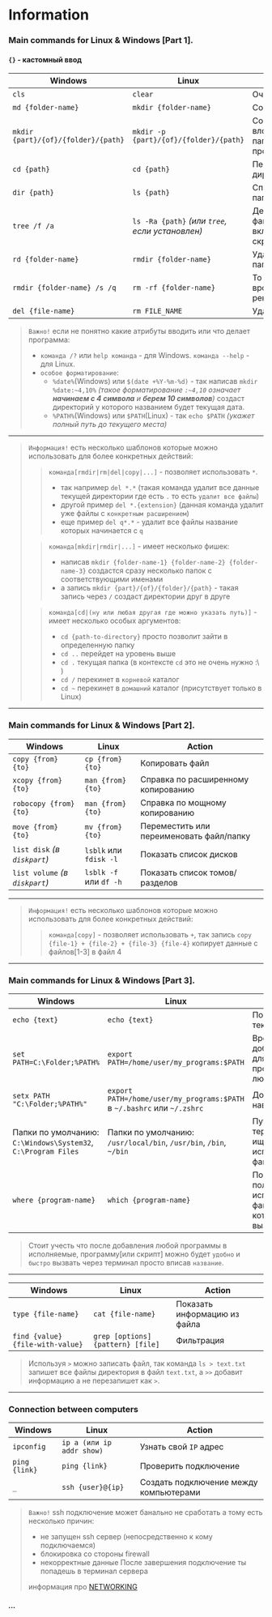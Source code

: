 # Information

### Main commands for Linux & Windows [Part 1].

#### `{}` - кастомный ввод

| Windows                                        | Linux                                               | Action                                        |
| ---------------------------------------------- | --------------------------------------------------- | --------------------------------------------- |
| `cls`                                          | `clear`                                             | Очистить экран                                |
| `md {folder-name}`                             | `mkdir {folder-name}`                               | Создание папки                                |
| `mkdir {part}/{of}/{folder}/{path}`            | `mkdir -p {part}/{of}/{folder}/{path}`              | Создать вложенную папку (и все промежуточные) |
| `cd {path}`                                    | `cd {path}`                                         | Перейти в директорию                          |
| `dir {path}`                                   | `ls {path}`                                         | Список файлов и папок                         |
| `tree /f /a`                                   | `ls -Ra {path}` *(или `tree`, если установлен)*     | Дерево папок с файлами включая скрытые        |
| `rd {folder-name}`                             | `rmdir {folder-name}`                               | Удалить пустую папку                          |
| `rmdir {folder-name} /s /q`                    | `rm -rf {folder-name}`                              | То же самое но вроде как рекурсивно           |
| `del {file-name}`                              | `rm FILE_NAME`                                      | Удалить файл                                  |

> `Важно!` если не понятно какие атрибуты вводить или что делает программа:
> - `команда /?` или `help команда` - для Windows. `команда --help` - для Linux.
> - `особое форматирование`:
>   - `%date%`(Windows) или `$(date +%Y-%m-%d)` - так написав `mkdir %date:~4,10%` _(такое форматирование `:~4,10` означает **начинаем с 4 символа** и **берем 10 символов**)_ создаст директорий у которого названием будет текущая дата.
>   - `%PATH%`(Windows) или `$PATH`(Linux) - так `echo $PATH` _(укажет полный путь до текущего места)_ 

___

> `Информация!` есть несколько шаблонов которые можно использовать для более конкретных действий:
> > `команда[rmdir|rm|del|copy|...]` - позволяет использовать `*`.
> > - так например `del *.*` (такая команда удалит все данные текущей директории где есть `.` то есть `удалит все файлы`)
> > - другой пример `del *.{extension}` (данная команда удалит уже файлы с `конкретным расширением`)
> > - еще пример `del q*.*` - удалит все файлы название которых начинается с `q` 
> 
> > `команда[mkdir|rmdir|...]` - имеет несколько фишек:
> > - написав `mkdir {folder-name-1} {folder-name-2} {folder-name-3}` создастся сразу несколько папок с соответствующими именами
> > - а запись `mkdir {part}/{of}/{folder}/{path}` - такая запись через `/` создаст директории друг в друге
>
> > `команда[cd|(ну или любая другая где можно указать путь)]` - имеет несколько особых аргументов:
> > - `cd {path-to-directory}` просто позволит зайти в определенную папку
> > - `cd ..` перейдет на уровень выше
> > - `cd .` текущая папка (в контексте `cd` это не очень нужно :\ )
> > - `cd /` перекинет в `корневой` каталог
> > - `cd ~` перекинет в `домашний` каталог (присутствует только в Linux)

___

### Main commands for Linux & Windows [Part 2].

| Windows                        | Linux                                                  | Action                                                                   |
| ------------------------------ | ------------------------------------------------------ | ------------------------------------------------------------------------ |
| `copy {from} {to}`             | `cp {from} {to}`                                       | Копировать файл                                                          |
| `xcopy {from} {to}`            | `man {from} {to}`                                      | Справка по расширенному копированию                                      |
| `robocopy {from} {to}`         | `man {from} {to}`                                      | Справка по мощному копированию                                           |
| `move {from} {to}`             | `mv {from} {to}`                                       | Переместить или переименовать файл/папку                                 |
| `list disk` *(в `diskpart`)*   | `lsblk` или `fdisk -l`                                 | Показать список дисков                                                   |
| `list volume` *(в `diskpart`)* | `lsblk -f` или `df -h`                                 | Показать список томов/разделов                                           |

___


> `Информация!` есть несколько шаблонов которые можно использовать для более конкретных действий:
> > `команда[copy]` - позволяет использовать `+`, так запись `copy {file-1} + {file-2} + {file-3} {file-4}` копирует данные с файлов[1-3] в файл 4


___


### Main commands for Linux & Windows [Part 3].

| Windows                               | Linux                                        | Action                                                                                 |
| ------------------------------------- | -------------------------------------------- | -------------------------------------------------------------------------------------- |
| `echo {text}`                         | `echo {text}`                                | Показать текст                                                                         |
| `set PATH=C:\Folder;%PATH%`           | `export PATH=/home/user/my_programs:$PATH`   | Временно добавить путь для запуска программ из любого места                            |
| `setx PATH "C:\Folder;%PATH%"`        | `export PATH=/home/user/my_programs:$PATH` в `~/.bashrc` или `~/.zshrc` | Добавить путь навсегда                                      |
| Папки по умолчанию: `C:\Windows\System32`, `C:\Program Files` | Папки по умолчанию: `/usr/local/bin`, `/usr/bin`, `/bin`, `~/bin` | Пути, где терминал ищет исполняемые файлы |
| `where {program-name}`                | `which {program-name}`                       | Показать полный путь к исполняемому файлу, который будет вызван                        |

> Стоит учесть что после добавления любой программы в исполняемые, программу[или скрипт] можно будет `удобно` и `быстро` вызвать через терминал просто вписав `название`.

___



| Windows                               | Linux                             | Action                                |
| ------------------------------------- | --------------------------------- | ------------------------------------- |
| `type {file-name}`                    | `cat {file-name}`                 | Показать информацию из файла          |
| `find {value} {file-with-value}`      | `grep [options] {pattern} [file]` | Фильтрация                            |

> Используя `>` можно записать файл, так команда `ls > text.txt` запишет все файлы директория в файл `text.txt`, а `>>` добавит информацию а не перезапишет как `>`.

___

### Сonnection between computers
| Windows         | Linux                     | Action                                 |
| --------------- | ------------------------- | -------------------------------------- | 
| `ipconfig`      | `ip a (или ip addr show)` | Узнать свой `IP` адрес                 |
| `ping {link}`   | `ping {link}`             | Проверить подключение                  |
| `_`             | `ssh {user}@{ip}`         | Создать подключение между компьютерами |

> `Важно!` ssh подключение может банально не сработать а тому есть несколько причин:
>  - не запущен ssh сервер (непосредственно к кому подключаемся)
>  - блокировка со стороны firewall
>  - некорректные данные
> После завершения подключение ты попадешь в терминал сервера
> 
> информация про [NETWORKING](NETWORKING.md)
##### ...